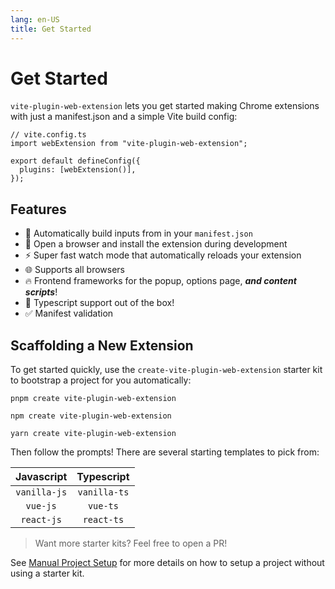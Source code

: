 ```yaml
---
lang: en-US
title: Get Started
---
```


# Get Started

`vite-plugin-web-extension` lets you get started making Chrome extensions with just a manifest.json and a simple Vite build config:

```ts:no-line-numbers
// vite.config.ts
import webExtension from "vite-plugin-web-extension";

export default defineConfig({
  plugins: [webExtension()],
});
```

## Features

- :wrench: Automatically build inputs from in your `manifest.json`
- :rocket: Open a browser and install the extension during development
- :zap: Super fast watch mode that automatically reloads your extension<!-- - :zap: Super fast dev mode that automatically reloads your extension -->
- :globe_with_meridians: Supports all browsers
- :fire: Frontend frameworks for the popup, options page, _**and content scripts**_!
- :robot: Typescript support out of the box!
- :white_check_mark: Manifest validation

## Scaffolding a New Extension

To get started quickly, use the `create-vite-plugin-web-extension` starter kit to bootstrap a project for you automatically:

<CodeGroup>
  <CodeGroupItem title="PNPM" active>

```bash:no-line-numbers
pnpm create vite-plugin-web-extension
```

  </CodeGroupItem>
  <CodeGroupItem title="NPM">

```bash:no-line-numbers
npm create vite-plugin-web-extension
```

  </CodeGroupItem>
  <CodeGroupItem title="YARN">

```bash:no-line-numbers
yarn create vite-plugin-web-extension
```

  </CodeGroupItem>
</CodeGroup>

Then follow the prompts! There are several starting templates to pick from:

|  Javascript  |  Typescript  |
| :----------: | :----------: |
| `vanilla-js` | `vanilla-ts` |
|   `vue-js`   |   `vue-ts`   |
|  `react-js`  |  `react-ts`  |

> Want more starter kits? Feel free to open a PR!

See [Manual Project Setup](/guide/manual-installation.md) for more details on how to setup a project without using a starter kit.
